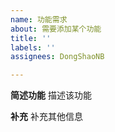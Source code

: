 ```yaml
---
name: 功能需求
about: 需要添加某个功能
title: ''
labels: ''
assignees: DongShaoNB

---
```


**简述功能**
描述该功能

**补充**
补充其他信息
